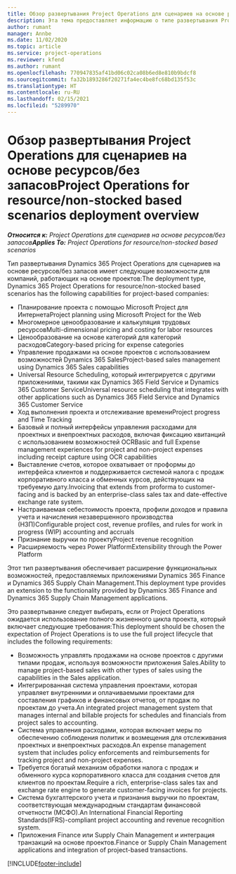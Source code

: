 ```yaml
---
title: Обзор развертывания Project Operations для сценариев на основе ресурсов/без запасов
description: Эта тема предоставляет информацию о типе развертывания Project Operations для сценариев на основе ресурсов/без запасов.
author: rumant
manager: Annbe
ms.date: 11/02/2020
ms.topic: article
ms.service: project-operations
ms.reviewer: kfend
ms.author: rumant
ms.openlocfilehash: 770947835af41bd06c02ca08b6ed8e810b9bdcf8
ms.sourcegitcommit: fa32b1893286f20271fa4ec4be8fc68bd135f53c
ms.translationtype: HT
ms.contentlocale: ru-RU
ms.lasthandoff: 02/15/2021
ms.locfileid: "5289970"
---
```

# <a name="project-operations-for-resourcenon-stocked-based-scenarios-deployment-overview"></a><span data-ttu-id="0542b-103">Обзор развертывания Project Operations для сценариев на основе ресурсов/без запасов</span><span class="sxs-lookup"><span data-stu-id="0542b-103">Project Operations for resource/non-stocked based scenarios deployment overview</span></span>

<span data-ttu-id="0542b-104">_**Относится к:** Project Operations для сценариев на основе ресурсов/без запасов_</span><span class="sxs-lookup"><span data-stu-id="0542b-104">_**Applies To:** Project Operations for resource/non-stocked based scenarios_</span></span>

<span data-ttu-id="0542b-105">Тип развертывания Dynamics 365 Project Operations для сценариев на основе ресурсов/без запасов имеет следующие возможности для компаний, работающих на основе проектов:</span><span class="sxs-lookup"><span data-stu-id="0542b-105">The deployment type, Dynamics 365 Project Operations for resource/non-stocked based scenarios has the following capabilities for project-based companies:</span></span>

- <span data-ttu-id="0542b-106">Планирование проекта с помощью Microsoft Project для Интернета</span><span class="sxs-lookup"><span data-stu-id="0542b-106">Project planning using Microsoft Project for the Web</span></span>
- <span data-ttu-id="0542b-107">Многомерное ценообразование и калькуляция трудовых ресурсов</span><span class="sxs-lookup"><span data-stu-id="0542b-107">Multi-dimensional pricing and costing for labor resources</span></span>
- <span data-ttu-id="0542b-108">Ценообразование на основе категорий для категорий расходов</span><span class="sxs-lookup"><span data-stu-id="0542b-108">Category-based pricing for expense categories</span></span>
- <span data-ttu-id="0542b-109">Управление продажами на основе проектов с использованием возможностей Dynamics 365 Sales</span><span class="sxs-lookup"><span data-stu-id="0542b-109">Project-based sales management using Dynamics 365 Sales capabilities</span></span>
- <span data-ttu-id="0542b-110">Universal Resource Scheduling, который интегрируется с другими приложениями, такими как Dynamics 365 Field Service и Dynamics 365 Customer Service</span><span class="sxs-lookup"><span data-stu-id="0542b-110">Universal resource scheduling that integrates with other applications such as Dynamics 365 Field Service and Dynamics 365 Customer Service</span></span>
- <span data-ttu-id="0542b-111">Ход выполнения проекта и отслеживание времени</span><span class="sxs-lookup"><span data-stu-id="0542b-111">Project progress and Time Tracking</span></span>
- <span data-ttu-id="0542b-112">Базовый и полный интерфейсы управления расходами для проектных и внепроектных расходов, включая фиксацию квитанций с использованием возможностей OCR</span><span class="sxs-lookup"><span data-stu-id="0542b-112">Basic and full Expense management experiences for project and non-project expenses including receipt capture using OCR capabilities</span></span>
- <span data-ttu-id="0542b-113">Выставление счетов, которое охватывает от проформы до интерфейса клиентов и поддерживается системой налога с продаж корпоративного класса и обменных курсов, действующих на требуемую дату.</span><span class="sxs-lookup"><span data-stu-id="0542b-113">Invoicing that extends from proforma to customer-facing and is backed by an enterprise-class sales tax and date-effective exchange rate system.</span></span>
- <span data-ttu-id="0542b-114">Настраиваемая себестоимость проекта, профили доходов и правила учета и начисления незавершенного производства (НЗП)</span><span class="sxs-lookup"><span data-stu-id="0542b-114">Configurable project cost, revenue profiles, and rules for work in progress (WIP) accounting and accruals</span></span>
- <span data-ttu-id="0542b-115">Признание выручки по проекту</span><span class="sxs-lookup"><span data-stu-id="0542b-115">Project revenue recognition</span></span>
- <span data-ttu-id="0542b-116">Расширяемость через Power Platform</span><span class="sxs-lookup"><span data-stu-id="0542b-116">Extensibility through the Power Platform</span></span>

<span data-ttu-id="0542b-117">Этот тип развертывания обеспечивает расширение функциональных возможностей, предоставляемых приложениями Dynamics 365 Finance и Dynamics 365 Supply Chain Management.</span><span class="sxs-lookup"><span data-stu-id="0542b-117">This deployment type provides an extension to the functionality provided by Dynamics 365 Finance and Dynamics 365 Supply Chain Management applications.</span></span>

<span data-ttu-id="0542b-118">Это развертывание следует выбирать, если от Project Operations ожидается использование полного жизненного цикла проекта, который включает следующие требования:</span><span class="sxs-lookup"><span data-stu-id="0542b-118">This deployment should be chosen the expectation of Project Operations is to use the full project lifecycle that includes the following requirements:</span></span>

- <span data-ttu-id="0542b-119">Возможность управлять продажами на основе проектов с другими типами продаж, используя возможности приложения Sales.</span><span class="sxs-lookup"><span data-stu-id="0542b-119">Ability to manage project-based sales with other types of sales using the capabilities in the Sales application.</span></span>
- <span data-ttu-id="0542b-120">Интегрированная система управления проектами, которая управляет внутренними и оплачиваемыми проектами для составления графиков и финансовых отчетов, от продаж по проектам до учета.</span><span class="sxs-lookup"><span data-stu-id="0542b-120">An integrated project management system that manages internal and billable projects for schedules and financials from project sales to accounting.</span></span>
- <span data-ttu-id="0542b-121">Система управления расходами, которая включает меры по обеспечению соблюдения политик и возмещения для отслеживания проектных и внепроектных расходов.</span><span class="sxs-lookup"><span data-stu-id="0542b-121">An expense management system that includes policy enforcements and reimbursements for tracking project and non-project expenses.</span></span>
- <span data-ttu-id="0542b-122">Требуется богатый механизм обработки налога с продаж и обменного курса корпоративного класса для создания счетов для клиентов по проектам.</span><span class="sxs-lookup"><span data-stu-id="0542b-122">Require a rich, enterprise-class sales tax and exchange rate engine to generate customer-facing invoices for projects.</span></span>
- <span data-ttu-id="0542b-123">Система бухгалтерского учета и признания выручки по проектам, соответствующая международным стандартам финансовой отчетности (МСФО).</span><span class="sxs-lookup"><span data-stu-id="0542b-123">An International Financial Reporting Standards(IFRS)-compliant project accounting and revenue recognition system.</span></span>
- <span data-ttu-id="0542b-124">Приложения Finance или Supply Chain Management и интеграция транзакций на основе проектов.</span><span class="sxs-lookup"><span data-stu-id="0542b-124">Finance or Supply Chain Management applications and integration of project-based transactions.</span></span>


[!INCLUDE[footer-include](../includes/footer-banner.md)]